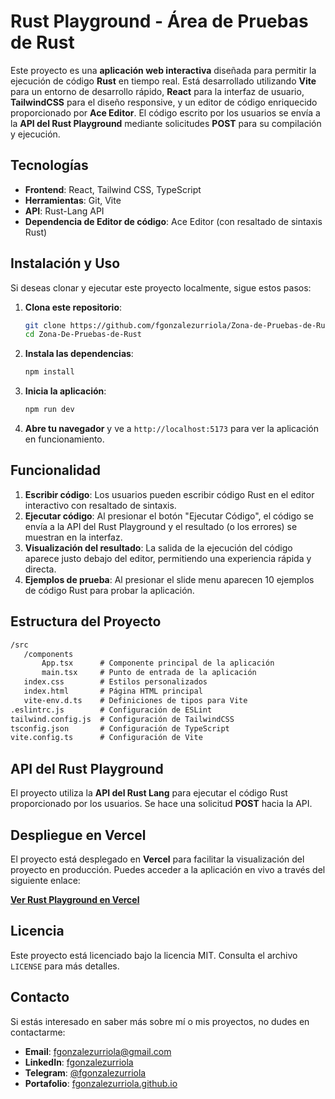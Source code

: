 # Rust Playground - Área de Pruebas de Rust

Este proyecto es una **aplicación web interactiva** diseñada para permitir la ejecución de código **Rust** en tiempo real. Está desarrollado utilizando **Vite** para un entorno de desarrollo rápido, **React** para la interfaz de usuario, **TailwindCSS** para el diseño responsive, y un editor de código enriquecido proporcionado por **Ace Editor**. El código escrito por los usuarios se envía a la **API del Rust Playground** mediante solicitudes **POST** para su compilación y ejecución.

## Tecnologías

- **Frontend**: React, Tailwind CSS, TypeScript
- **Herramientas**: Git, Vite
- **API**: Rust-Lang API
- **Dependencia de Editor de código**: Ace Editor (con resaltado de sintaxis Rust)

## Instalación y Uso

Si deseas clonar y ejecutar este proyecto localmente, sigue estos pasos:

1. **Clona este repositorio**:

   ```bash
   git clone https://github.com/fgonzalezurriola/Zona-de-Pruebas-de-Rust
   cd Zona-De-Pruebas-de-Rust
   ```

2. **Instala las dependencias**:

   ```bash
   npm install
   ```

3. **Inicia la aplicación**:

   ```bash
   npm run dev
   ```

4. **Abre tu navegador** y ve a `http://localhost:5173` para ver la aplicación en funcionamiento.

## Funcionalidad

1. **Escribir código**: Los usuarios pueden escribir código Rust en el editor interactivo con resaltado de sintaxis.
2. **Ejecutar código**: Al presionar el botón "Ejecutar Código", el código se envía a la API del Rust Playground y el resultado (o los errores) se muestran en la interfaz.
3. **Visualización del resultado**: La salida de la ejecución del código aparece justo debajo del editor, permitiendo una experiencia rápida y directa.
4. **Ejemplos de prueba**: Al presionar el slide menu aparecen 10 ejemplos de código Rust para probar la aplicación.

## Estructura del Proyecto

```markdown
/src
   /components
       App.tsx      # Componente principal de la aplicación
       main.tsx     # Punto de entrada de la aplicación
   index.css        # Estilos personalizados
   index.html       # Página HTML principal
   vite-env.d.ts    # Definiciones de tipos para Vite
.eslintrc.js        # Configuración de ESLint
tailwind.config.js  # Configuración de TailwindCSS
tsconfig.json       # Configuración de TypeScript
vite.config.ts      # Configuración de Vite
```

## API del Rust Playground

El proyecto utiliza la **API del Rust Lang** para ejecutar el código Rust proporcionado por los usuarios. Se hace una solicitud **POST** hacia la API.

## Despliegue en Vercel

El proyecto está desplegado en **Vercel** para facilitar la visualización del proyecto en producción. Puedes acceder a la aplicación en vivo a través del siguiente enlace:

[**Ver Rust Playground en Vercel**](https://tu-enlace-vercel.vercel.app)

## Licencia

Este proyecto está licenciado bajo la licencia MIT. Consulta el archivo `LICENSE` para más detalles.

## Contacto

Si estás interesado en saber más sobre mí o mis proyectos, no dudes en contactarme:

- **Email**: [fgonzalezurriola@gmail.com](mailto:fgonzalezurriola@gmail.com)
- **LinkedIn**: [fgonzalezurriola](https://www.linkedin.com/in/fgonzalezurriola/)
- **Telegram**: [@fgonzalezurriola](https://t.me/fgonzalezurriola)
- **Portafolio**: [fgonzalezurriola.github.io](https://fgonzalezurriola.github.io)
